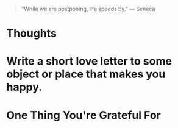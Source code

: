 
> \"While we are postponing, life speeds by.\" — Seneca

# Thoughts

# Write a short love letter to some object or place that makes you happy.

# One Thing You're Grateful For

